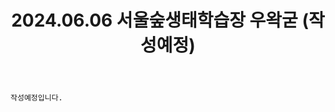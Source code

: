 ﻿---
title: 2024.06.06 서울숲생태학습장 우왁굳 (작성예정)
categories: [2024, 야외, 코스프레]
comments: false
# thumbnail: 
---

`작성예정입니다.`
